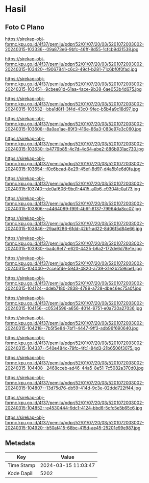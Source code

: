 # Hasil

## Foto C Plano

https://sirekap-obj-formc.kpu.go.id/4f37/pemilu/pdpr/52/01/07/20/03/5201072003002-20240315-103336--09a873e6-9bfc-46ff-8d55-1cfcb9d31538.jpg

https://sirekap-obj-formc.kpu.go.id/4f37/pemilu/pdpr/52/01/07/20/03/5201072003002-20240315-103420--f9067841-c6c3-49cf-b281-71c6bf0f0fad.jpg

https://sirekap-obj-formc.kpu.go.id/4f37/pemilu/pdpr/52/01/07/20/03/5201072003002-20240315-103451--9cbee81d-61aa-4ace-9b38-6ae053b4d675.jpg

https://sirekap-obj-formc.kpu.go.id/4f37/pemilu/pdpr/52/01/07/20/03/5201072003002-20240315-103532--bba1d8f1-3f4d-43c0-9fec-b5b4a9c18d97.jpg

https://sirekap-obj-formc.kpu.go.id/4f37/pemilu/pdpr/52/01/07/20/03/5201072003002-20240315-103608--8a0ae1ae-89f3-416e-86a3-083e97e3c060.jpg

https://sirekap-obj-formc.kpu.go.id/4f37/pemilu/pdpr/52/01/07/20/03/5201072003002-20240315-103630--b4779b85-4c7d-4c64-abe2-886b931ac730.jpg

https://sirekap-obj-formc.kpu.go.id/4f37/pemilu/pdpr/52/01/07/20/03/5201072003002-20240315-103654--f0c6bcad-8e29-45ef-8d97-d4a5b1e6d0fa.jpg

https://sirekap-obj-formc.kpu.go.id/4f37/pemilu/pdpr/52/01/07/20/03/5201072003002-20240315-103740--de0af606-9bd1-4415-a0b6-c9304fc0af73.jpg

https://sirekap-obj-formc.kpu.go.id/4f37/pemilu/pdpr/52/01/07/20/03/5201072003002-20240315-103806--c4464089-f99f-4b6f-8137-79964da8cc07.jpg

https://sirekap-obj-formc.kpu.go.id/4f37/pemilu/pdpr/52/01/07/20/03/5201072003002-20240315-103846--29aa9286-6fdd-42bf-ad22-8d06f5d84e66.jpg

https://sirekap-obj-formc.kpu.go.id/4f37/pemilu/pdpr/52/01/07/20/03/5201072003002-20240315-103930--ba4c9ef7-e620-4425-b6a2-172de6d78e1e.jpg

https://sirekap-obj-formc.kpu.go.id/4f37/pemilu/pdpr/52/01/07/20/03/5201072003002-20240315-104040--2cce5f4e-5943-4820-a739-31e2b2596ae1.jpg

https://sirekap-obj-formc.kpu.go.id/4f37/pemilu/pdpr/52/01/07/20/03/5201072003002-20240315-104124--ddeb7180-2838-4789-a728-dbe46ec75a0f.jpg

https://sirekap-obj-formc.kpu.go.id/4f37/pemilu/pdpr/52/01/07/20/03/5201072003002-20240315-104156--c0534596-a656-4014-9751-e0a730a27036.jpg

https://sirekap-obj-formc.kpu.go.id/4f37/pemilu/pdpr/52/01/07/20/03/5201072003002-20240315-104218--7b5f5e84-7bf1-4447-9ff3-adb96f690640.jpg

https://sirekap-obj-formc.kpu.go.id/4f37/pemilu/pdpr/52/01/07/20/03/5201072003002-20240315-104337--540e484c-79fc-4fc1-84d3-21b6506f3075.jpg

https://sirekap-obj-formc.kpu.go.id/4f37/pemilu/pdpr/52/01/07/20/03/5201072003002-20240315-104408--2468cceb-ad46-44a5-8e51-7c5082a370d0.jpg

https://sirekap-obj-formc.kpu.go.id/4f37/pemilu/pdpr/52/01/07/20/03/5201072003002-20240315-104807--13d75d76-db59-414d-9c3e-02ddd722ff44.jpg

https://sirekap-obj-formc.kpu.go.id/4f37/pemilu/pdpr/52/01/07/20/03/5201072003002-20240315-104852--e4530444-9dc1-4124-bbd6-5cfc5e5b65c6.jpg

https://sirekap-obj-formc.kpu.go.id/4f37/pemilu/pdpr/52/01/07/20/03/5201072003002-20240315-104920--b50af415-68bc-415d-ae45-25201e99e987.jpg


## Metadata

| Key        | Value               |
| ---------- | ------------------- |
| Time Stamp | 2024-03-15 11:03:47 |
| Kode Dapil | 5202                |



